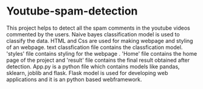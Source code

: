 # Youtube-spam-detection
This project helps to detect all the spam comments in the youtube videos commented by the users.
Naive bayes classification model is used to classify the data.
HTML and Css are used for making webpage and styling of an webpage.
text classfication file contains the classfication model.
'styles' file contains styling for the webpage .
'Home' file contains the home page of the project and 'result' file contains the final result obtained after detection.
App.py is a python file which contains models like pandas, sklearn, joblib and flask.
Flask model is used for developing web applications and it is an python based webframework.

